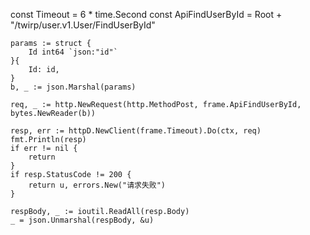 
const Timeout = 6 * time.Second
const ApiFindUserById = Root + "/twirp/user.v1.User/FindUserById"

    params := struct {
		Id int64 `json:"id"`
	}{
		Id: id,
	}
	b, _ := json.Marshal(params)

	req, _ := http.NewRequest(http.MethodPost, frame.ApiFindUserById, bytes.NewReader(b))

	resp, err := httpD.NewClient(frame.Timeout).Do(ctx, req)
	fmt.Println(resp)
	if err != nil {
		return
	}
	if resp.StatusCode != 200 {
		return u, errors.New("请求失败")
	}

	respBody, _ := ioutil.ReadAll(resp.Body)
	_ = json.Unmarshal(respBody, &u)